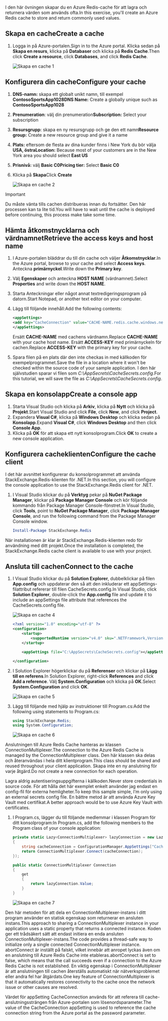 <span data-ttu-id="49576-101">I den här övningen skapar du en Azure Redis-cache för att lagra och returnera värden som används ofta.</span><span class="sxs-lookup"><span data-stu-id="49576-101">In this exercise, you'll create an Azure Redis cache to store and return commonly used values.</span></span>

## <a name="create-a-cache"></a><span data-ttu-id="49576-102">Skapa en cache</span><span class="sxs-lookup"><span data-stu-id="49576-102">Create a cache</span></span>

1. <span data-ttu-id="49576-103">Logga in på Azure-portalen.</span><span class="sxs-lookup"><span data-stu-id="49576-103">Sign in to the Azure portal.</span></span> <span data-ttu-id="49576-104">Klicka sedan på **Skapa en resurs**, klicka på **Databaser** och klicka på **Redis Cache**.</span><span class="sxs-lookup"><span data-stu-id="49576-104">Then click **Create a resource**, click **Databases**, and click **Redis Cache**.</span></span>

    ![Skapa en cache 1](../media-draft/4-create-a-cache-1.png)

## <a name="configure-your-cache"></a><span data-ttu-id="49576-106">Konfigurera din cache</span><span class="sxs-lookup"><span data-stu-id="49576-106">Configure your cache</span></span>

1. <span data-ttu-id="49576-107">**DNS-namn:** skapa ett globalt unikt namn, till exempel **ContosoSportsApp1028**</span><span class="sxs-lookup"><span data-stu-id="49576-107">**DNS Name:** Create a globally unique such as **ContosoSportsApp1028**</span></span>
1. <span data-ttu-id="49576-108">**Prenumeration**: välj din prenumeration</span><span class="sxs-lookup"><span data-stu-id="49576-108">**Subscription:** Select your subscription</span></span>
1. <span data-ttu-id="49576-109">**Resursgrupp**: skapa en ny resursgrupp och ge den ett namn</span><span class="sxs-lookup"><span data-stu-id="49576-109">**Resource group:** Create a new resource group and give it a name</span></span>
1. <span data-ttu-id="49576-110">**Plats:** eftersom de flesta av dina kunder finns i New York du bör välja **USA, östra**</span><span class="sxs-lookup"><span data-stu-id="49576-110">**Location:** Because most of your customers are in the New York area you should select **East US**</span></span>
1. <span data-ttu-id="49576-111">**Prisnivå:** välj **Basic C0**</span><span class="sxs-lookup"><span data-stu-id="49576-111">**Pricing tier:** Select **Basic C0**</span></span>
1. <span data-ttu-id="49576-112">Klicka på **Skapa**</span><span class="sxs-lookup"><span data-stu-id="49576-112">Click **Create**</span></span>

    ![Skapa en cache 2](../media-draft/4-create-a-cache-2.png)

> [!Important]
> <span data-ttu-id="49576-114">Du måste vänta tills cachen distribueras innan du fortsätter. Den här processen kan ta lite tid.</span><span class="sxs-lookup"><span data-stu-id="49576-114">You will have to wait until the cache is deployed before continuing, this process make take some time.</span></span>

## <a name="retrieve-the-access-keys-and-host-name"></a><span data-ttu-id="49576-115">Hämta åtkomstnycklarna och värdnamnet</span><span class="sxs-lookup"><span data-stu-id="49576-115">Retrieve the access keys and host name</span></span>

1. <span data-ttu-id="49576-116">I Azure-portalen bläddrar du till din cache och väljer **Åtkomstnycklar**.</span><span class="sxs-lookup"><span data-stu-id="49576-116">In the Azure portal, browse to your cache and select **Access keys**.</span></span> <span data-ttu-id="49576-117">Anteckna **primärnyckel**.</span><span class="sxs-lookup"><span data-stu-id="49576-117">Write down the **Primary key**.</span></span>
1. <span data-ttu-id="49576-118">Välj **Egenskaper** och anteckna **HOST NAME** (värdnamnet).</span><span class="sxs-lookup"><span data-stu-id="49576-118">Select **Properties** and write down the **HOST NAME**.</span></span>
1. <span data-ttu-id="49576-119">Starta Anteckningar eller något annat textredigeringsprogram på datorn.</span><span class="sxs-lookup"><span data-stu-id="49576-119">Start Notepad, or another text editor on your computer.</span></span>
1. <span data-ttu-id="49576-120">Lägg till följande innehåll:</span><span class="sxs-lookup"><span data-stu-id="49576-120">Add the following contents:</span></span>

    ```xml
    <appSettings>
    <add key="CacheConnection" value="CACHE-NAME.redis.cache.windows.net,abortConnect=false,ssl=true,password=ACCESS-KEY"/>
    </appSettings>
    ```
    <span data-ttu-id="49576-121">Ersätt **CACHE-NAME** med cachens värdnamn.</span><span class="sxs-lookup"><span data-stu-id="49576-121">Replace **CACHE-NAME** with your cache host name.</span></span>
    <span data-ttu-id="49576-122">Ersätt **ACCESS-KEY** med primärnyckeln för cachen.</span><span class="sxs-lookup"><span data-stu-id="49576-122">Replace **ACCESS-KEY** with the primary key for your cache.</span></span>

1. <span data-ttu-id="49576-123">Spara filen på en plats där den inte checkas in med källkoden för exempelprogrammet.</span><span class="sxs-lookup"><span data-stu-id="49576-123">Save the file in a location where it won't be checked within the source code of your sample application.</span></span> <span data-ttu-id="49576-124">I den här självstudien sparar vi filen som *C:\AppSecrets\CacheSecrets.config*.</span><span class="sxs-lookup"><span data-stu-id="49576-124">For this     tutorial, we will save the file as *C:\AppSecrets\CacheSecrets.config*.</span></span>

## <a name="create-a-console-app"></a><span data-ttu-id="49576-125">Skapa en konsolapp</span><span class="sxs-lookup"><span data-stu-id="49576-125">Create a console app</span></span>

1. <span data-ttu-id="49576-126">Starta Visual Studio och klicka på **Arkiv**, klicka på **Nytt** och klicka på **Projekt**.</span><span class="sxs-lookup"><span data-stu-id="49576-126">Start Visual Studio and click **File**, click **New**, and click **Project**.</span></span>
1. <span data-ttu-id="49576-127">Expandera **Visual C#**, klicka på **Windows Desktop** och klicka sedan på **Konsolapp**.</span><span class="sxs-lookup"><span data-stu-id="49576-127">Expand **Visual C#**, click **Windows Desktop** and then click **Console App**.</span></span>
1. <span data-ttu-id="49576-128">Klicka på **OK** för att skapa ett nytt konsolprogram.</span><span class="sxs-lookup"><span data-stu-id="49576-128">Click **OK** to create a new console application.</span></span>

## <a name="configure-the-cache-client"></a><span data-ttu-id="49576-129">Konfigurera cacheklienten</span><span class="sxs-lookup"><span data-stu-id="49576-129">Configure the cache client</span></span>

<span data-ttu-id="49576-130">I det här avsnittet konfigurerar du konsolprogrammet att använda StackExchange.Redis-klienten för .NET.</span><span class="sxs-lookup"><span data-stu-id="49576-130">In this section, you will configure the console application to use the StackExchange.Redis client for .NET.</span></span>

1. <span data-ttu-id="49576-131">I Visual Studio klickar du på **Verktyg** pekar på **NuGet Package Manager**, klickar på **Package Manager Console** och kör följande kommando från Package Manager Console-fönstret.</span><span class="sxs-lookup"><span data-stu-id="49576-131">In Visual Studio, click **Tools**, point to **NuGet Package Manager**, click **Package Manager Console**, and run the following command from the Package Manager Console window.</span></span>

    ```powershell
    Install-Package StackExchange.Redis
    ```

<span data-ttu-id="49576-132">När installationen är klar är StackExchange.Redis-klienten redo för användning med ditt projekt.</span><span class="sxs-lookup"><span data-stu-id="49576-132">Once the installation is completed, the StackExchange.Redis cache client is available to use with your project.</span></span>

## <a name="connect-to-the-cache"></a><span data-ttu-id="49576-133">Ansluta till cachen</span><span class="sxs-lookup"><span data-stu-id="49576-133">Connect to the cache</span></span>

1. <span data-ttu-id="49576-134">I Visual Studio klickar du på **Solution Explorer**, dubbelklickar på filen **App.config** och uppdaterar den så att den inkluderar ett appSettings-filattribut refererar till filen CacheSecrets.config.</span><span class="sxs-lookup"><span data-stu-id="49576-134">In Visual Studio, click **Solution Explorer**, double-click the **App.config** file and update it to include an appSettings file attribute that references the CacheSecrets.config file.</span></span>

    ![Skapa en cache 4](../media-draft/4-create-a-cache-4.png)

    ```xml
    <?xml version="1.0" encoding="utf-8" ?>
    <configuration>
        <startup>
            <supportedRuntime version="v4.0" sku=".NETFramework,Version=v4.7.1" />
        </startup>

        <appSettings file="C:\AppSecrets\CacheSecrets.config"></appSettings>

    </configuration>
    ```

1. <span data-ttu-id="49576-136">I Solution Explorer högerklickar du på **Referenser** och klickar på **Lägg till en referens**.</span><span class="sxs-lookup"><span data-stu-id="49576-136">In Solution Explorer, right-click **References** and click **Add a reference**.</span></span> <span data-ttu-id="49576-137">Välj **System.Configuration** och klicka på **OK**.</span><span class="sxs-lookup"><span data-stu-id="49576-137">Select **System.Configuration** and click **OK**.</span></span>

    ![Skapa en cache 5](../media-draft/4-create-a-cache-5.png)

1. <span data-ttu-id="49576-139">Lägg till följande med hjälp av instruktioner till Program.cs:</span><span class="sxs-lookup"><span data-stu-id="49576-139">Add the following using statements to Program.cs:</span></span>

    ```csharp
    using StackExchange.Redis;
    using System.Configuration;
    ```

    ![Skapa en cache 6](../media-draft/4-create-a-cache-6.png)

<span data-ttu-id="49576-141">Anslutningen till Azure Redis Cache hanteras av klassen ConnectionMultiplexer.</span><span class="sxs-lookup"><span data-stu-id="49576-141">The connection to the Azure Redis Cache is managed by the ConnectionMultiplexer class.</span></span> <span data-ttu-id="49576-142">Den här klassen ska delas och återanvändas i hela ditt klientprogram.</span><span class="sxs-lookup"><span data-stu-id="49576-142">This class should be shared and reused throughout your client application.</span></span> <span data-ttu-id="49576-143">Skapa inte en ny anslutning för varje åtgärd.</span><span class="sxs-lookup"><span data-stu-id="49576-143">Do not create a new connection for each operation.</span></span>

<span data-ttu-id="49576-144">Lagra aldrig autentiseringsuppgifterna i källkoden.</span><span class="sxs-lookup"><span data-stu-id="49576-144">Never store credentials in source code.</span></span> <span data-ttu-id="49576-145">För att hålla det här exemplet enkelt använder jag endast en config-fil för externa hemligheter.</span><span class="sxs-lookup"><span data-stu-id="49576-145">To keep this sample simple, I’m only using an external secrets config file.</span></span> <span data-ttu-id="49576-146">En bättre metod är att använda Azure Key Vault med certifikat.</span><span class="sxs-lookup"><span data-stu-id="49576-146">A better approach would be to use Azure Key Vault with certificates.</span></span>

1. <span data-ttu-id="49576-147">I Program.cs, lägger du till följande medlemmar i klassen Program för ditt konsolprogram:</span><span class="sxs-lookup"><span data-stu-id="49576-147">In Program.cs, add the following members to the Program class of your console application:</span></span>

    ```csharp
    private static Lazy<ConnectionMultiplexer> lazyConnection = new Lazy<ConnectionMultiplexer>(() =>
    {
        string cacheConnection = ConfigurationManager.AppSettings["CacheConnection"].ToString();
        return ConnectionMultiplexer.Connect(cacheConnection);
    });

    public static ConnectionMultiplexer Connection
    {
        get
        {
            return lazyConnection.Value;
        }
    }
    ```

    ![Skapa en cache 7](../media-draft/4-create-a-cache-7.png)

<span data-ttu-id="49576-149">Den här metoden för att dela en ConnectionMultiplexer-instans i ditt program använder en statisk egenskap som returnerar en ansluten instans.</span><span class="sxs-lookup"><span data-stu-id="49576-149">This approach to sharing a ConnectionMultiplexer instance in your application uses a static property that returns a connected instance.</span></span> <span data-ttu-id="49576-150">Koden ger ett trådsäkert sätt att endast initiera en enda ansluten ConnectionMultiplexer-instans.</span><span class="sxs-lookup"><span data-stu-id="49576-150">The code provides a thread-safe way to initialize only a single connected ConnectionMultiplexer instance.</span></span> <span data-ttu-id="49576-151">abortConnect är inställt på falskt, vilket innebär att anropet lyckas även om en anslutning till Azure Redis Cache inte etableras.</span><span class="sxs-lookup"><span data-stu-id="49576-151">abortConnect is set to false, which means that the call succeeds even if a connection to the Azure Redis Cache is not established.</span></span> <span data-ttu-id="49576-152">En viktig egenskap i ConnectionMultiplexer är att anslutningen till cachen återställs automatiskt när nätverksproblemet eller andra fel har åtgärdats.</span><span class="sxs-lookup"><span data-stu-id="49576-152">One key feature of ConnectionMultiplexer is that it automatically restores connectivity to the cache once the network issue or other causes are resolved.</span></span>

<span data-ttu-id="49576-153">Värdet för appSetting CacheConnection används för att referera till cache-anslutningssträngen från Azure-portalen som lösenordsparameter.</span><span class="sxs-lookup"><span data-stu-id="49576-153">The value of the CacheConnection appSetting is used to reference the cache connection string from the Azure portal as the password parameter.</span></span>
